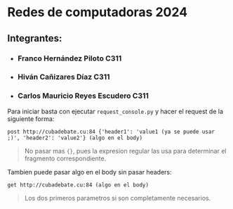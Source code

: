 # Redes de computadoras 2024 
## Integrantes:
- ### Franco Hernández Piloto C311
- ### Hiván Cañizares Díaz C311
- ### Carlos Mauricio Reyes Escudero C311

Para iniciar basta con ejecutar `request_console.py` y hacer el request de la siguiente forma:
```
post http://cubadebate.cu:84 {'header1': 'value1 (ya se puede usar ;)', 'header2': 'value2'} (algo en el body)
```
> No pasar mas `{}`, pues la expresion regular las usa para determinar el fragmento correspondiente.

Tambien puede pasar algo en el body sin pasar headers:
```
get http://cubadebate.cu:84 (algo en el body)
```
> Los dos primeros parametros si son completamente necesarios.